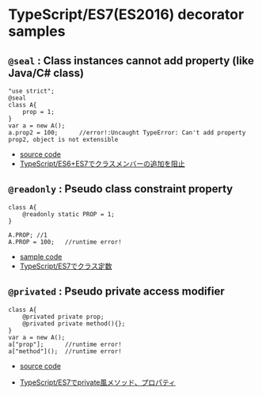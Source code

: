 # TypeScript/ES7(ES2016) decorator samples


## `@seal` : Class instances cannot add property (like Java/C# class) 

```
"use strict";
@seal
class A{
    prop = 1;
}
var a = new A();
a.prop2 = 100;      //error!:Uncaught TypeError: Can't add property prop2, object is not extensible
```

 * [source code](./src/seal.ts)
 * [TypeScript/ES6+ES7でクラスメンバーの追加を阻止](http://qiita.com/ConquestArrow/items/68de51c92febd80ba21d)


## `@readonly` : Pseudo class constraint property

```
class A{
    @readonly static PROP = 1;
}

A.PROP; //1
A.PROP = 100;   //runtime error!
```

 * [sample code](./src/const.ts)
 * [TypeScript/ES7でクラス定数](http://qiita.com/ConquestArrow/items/9fb13bc06af48f333d13)

## `@privated` : Pseudo private access modifier

```
class A{
	@privated private prop;
	@privated private method(){};
}
var a = new A();
a["prop"];		//runtime error!
a["method"]();	//runtime error!
```

 + [source code](./src/private.ts)
 * [TypeScript/ES7でprivate風メソッド、プロパティ](http://qiita.com/ConquestArrow/items/e707ea70822ec82220da)
